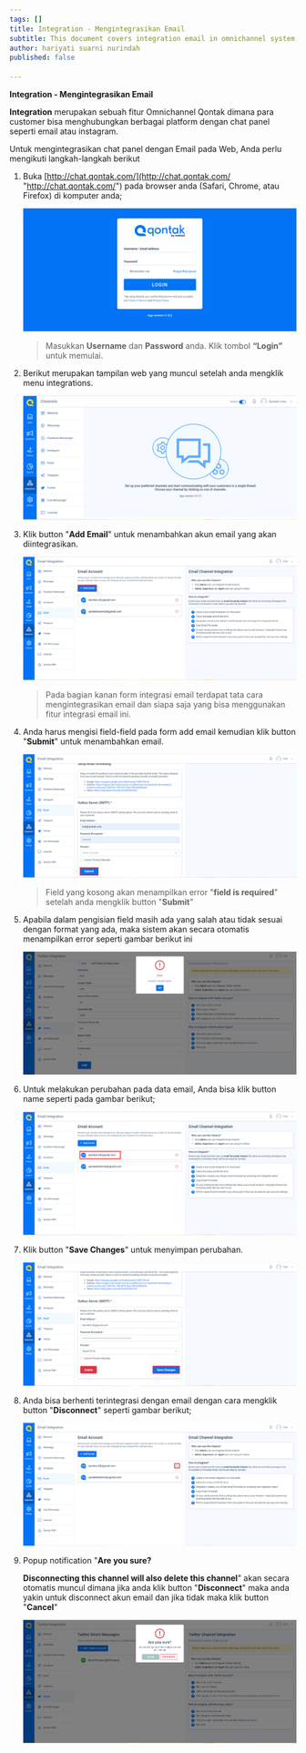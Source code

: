```yaml
---
tags: []
title: Integration - Mengintegrasikan Email
subtitle: This document covers integration email in omnichannel system
author: hariyati suarni nurindah
published: false

---
```

**Integration - Mengintegrasikan Email**

**Integration** merupakan sebuah fitur Omnichannel Qontak dimana para customer bisa menghubungkan berbagai platform dengan chat panel seperti email atau instagram.

Untuk mengintegrasikan chat panel dengan Email pada Web, Anda perlu mengikuti langkah-langkah berikut

1. Buka [http://chat.qontak.com/](http://chat.qontak.com/ "http://chat.qontak.com/") pada browser anda (Safari, Chrome, atau Firefox) di komputer anda;

   ![](/uploads/login-qontak-c.png)

   > Masukkan **Username** dan **Password** anda. Klik tombol **“Login”** untuk memulai.
2. Berikut merupakan tampilan web yang muncul setelah anda mengklik menu integrations.

   ![](/uploads/integrasi.PNG)
3. Klik button "**Add Email**" untuk menambahkan akun email yang akan diintegrasikan.

   ![](/uploads/email.PNG)

   > Pada bagian kanan form integrasi email terdapat tata cara mengintegrasikan email dan siapa saja yang bisa menggunakan fitur integrasi email ini.
4. Anda harus mengisi field-field pada form add email kemudian klik button "**Submit**" untuk menambahkan email.

   ![](/uploads/email1.PNG)

   > Field yang kosong akan menampilkan error "**field is required**" setelah anda mengklik button "**Submit**"
5. Apabila dalam pengisian field masih ada yang salah atau tidak sesuai dengan format yang ada, maka sistem akan secara otomatis menampilkan error seperti gambar berikut ini

   ![](/uploads/twitter7.PNG)
6. Untuk melakukan perubahan pada data email, Anda bisa klik button name seperti pada gambar berikut;

   ![](/uploads/email5.PNG)
7. Klik button "**Save Changes**" untuk menyimpan perubahan.

   ![](/uploads/email3.PNG)
8. Anda bisa berhenti terintegrasi dengan email dengan cara mengklik button "**Disconnect**" seperti gambar berikut;

   ![](/uploads/email6.PNG)
9. Popup notification "**Are you sure?**

   **Disconnecting this channel will also delete this channel**" akan secara otomatis muncul dimana jika anda klik button "**Disconnect**" maka anda yakin untuk disconnect akun email dan jika tidak maka klik button "**Cancel**"

   ![](/uploads/twitter6-1.PNG)